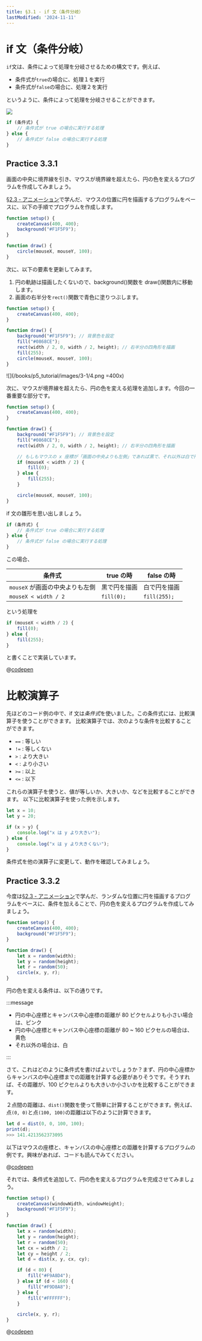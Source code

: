 ```yaml
---
title: §3.1 - if 文（条件分岐）
lastModified: '2024-11-11'
---
```


# if 文（条件分岐）

`if`文は、条件によって処理を分岐させるための構文です。例えば、

-   条件式が`true`の場合に、処理１を実行
-   条件式が`false`の場合に、処理２を実行

というように、条件によって処理を分岐させることができます。

![](/books/p5_tutorial/images/3-1/2.png)

```js
if (条件式) {
    // 条件式が true の場合に実行する処理
} else {
    // 条件式が false の場合に実行する処理
}
```

## Practice 3.3.1

画面の中央に境界線を引き、マウスが境界線を超えたら、円の色を変えるプログラムを作成してみましょう。

[§2.3 - アニメーション](https://kenji-codelab.vercel.app/books/p5_tutorial/2-3)で学んだ、マウスの位置に円を描画するプログラムをベースに、以下の手順でプログラムを作成します。

```js
function setup() {
    createCanvas(400, 400);
    background("#F1F5F9");
}

function draw() {
    circle(mouseX, mouseY, 100);
}
```

次に、以下の要素を更新してみます。

1. 円の軌跡は描画したくないので、background()関数を draw()関数内に移動します。
2. 画面の右半分を`rect()`関数で青色に塗りつぶします。

```js
function setup() {
    createCanvas(400, 400);
}

function draw() {
    background("#F1F5F9"); // 背景色を設定
    fill("#0868CE");
    rect(width / 2, 0, width / 2, height); // 右半分の四角形を描画
    fill(255);
    circle(mouseX, mouseY, 100);
}
```

![](/books/p5_tutorial/images/3-1/4.png =400x)

次に、マウスが境界線を超えたら、円の色を変える処理を追加します。今回の一番重要な部分です。

```js
function setup() {
    createCanvas(400, 400);
}

function draw() {
    background("#F1F5F9"); // 背景色を設定
    fill("#0868CE");
    rect(width / 2, 0, width / 2, height); // 右半分の四角形を描画

    // もしもマウスの x 座標が「画面の中央よりも左側」であれば黒で、それ以外は白で円を描画
    if (mouseX < width / 2) {
        fill(0);
    } else {
        fill(255);
    }

    circle(mouseX, mouseY, 100);
}
```

if 文の雛形を思い出しましょう。

```js
if (条件式) {
    // 条件式が true の場合に実行する処理
} else {
    // 条件式が false の場合に実行する処理
}
```

この場合、

| 条件式                          | true の時    | false の時   |
| ------------------------------- | ------------ | ------------ |
| `mouseX` が画面の中央よりも左側 | 黒で円を描画 | 白で円を描画 |
| `mouseX < width / 2`            | `fill(0);`   | `fill(255);` |

という処理を

```js
if (mouseX < width / 2) {
    fill(0);
} else {
    fill(255);
}
```

と書くことで実装しています。

@[codepen](https://codepen.io/karutt/pen/yLdxZey)

# 比較演算子

先ほどのコード例の中で、if 文は*条件式*を使いました。この条件式には、比較演算子を使うことができます。
比較演算子では、次のような条件を比較することができます。

-   `==` : 等しい
-   `!=` : 等しくない
-   `>` : より大きい
-   `<` : より小さい
-   `>=` : 以上
-   `<=` : 以下

これらの演算子を使うと、値が等しいか、大きいか、などを比較することができます。
以下に比較演算子を使った例を示します。

```js
let x = 10;
let y = 20;

if (x > y) {
    console.log("x は y より大きい");
} else {
    console.log("x は y より大きくない");
}
```

条件式を他の演算子に変更して、動作を確認してみましょう。

## Practice 3.3.2

今度は[§2.3 - アニメーション](https://kenji-codelab.vercel.app/books/p5_tutorial/2-3)で学んだ、ランダムな位置に円を描画するプログラムをベースに、条件を加えることで、円の色を変えるプログラムを作成してみましょう。

```js
function setup() {
    createCanvas(400, 400);
    background("#F1F5F9");
}

function draw() {
    let x = random(width);
    let y = random(height);
    let r = random(50);
    circle(x, y, r);
}
```

円の色を変える条件は、以下の通りです。

:::message

-   円の中心座標とキャンバス中心座標の距離が 80 ピクセルよりも小さい場合は、ピンク
-   円の中心座標とキャンバス中心座標の距離が 80 ~ 160 ピクセルの場合は、黄色
-   それ以外の場合は、白

:::

さて、これはどのように条件式を書けばよいでしょうか？まず、円の中心座標からキャンバスの中心座標までの距離を計算する必要がありそうです。そうすれば、その距離が、100 ピクセルよりも大きいか小さいかを比較することができます。

２点間の距離は、`dist()`関数を使って簡単に計算することができます。例えば、点`(0, 0)`と点`(100, 100)`の距離は以下のように計算できます。

```js
let d = dist(0, 0, 100, 100);
print(d);
>>> 141.4213562373095
```

以下はマウスの座標と、キャンバスの中心座標との距離を計算するプログラムの例です。興味があれば、コードも読んでみてください。

@[codepen](https://codepen.io/karutt/pen/JjQmrdb)

それでは、条件式を追加して、円の色を変えるプログラムを完成させてみましょう。

```js
function setup() {
    createCanvas(windowWidth, windowHeight);
    background("#F1F5F9");
}

function draw() {
    let x = random(width);
    let y = random(height);
    let r = random(50);
    let cx = width / 2;
    let cy = height / 2;
    let d = dist(x, y, cx, cy);

    if (d < 80) {
        fill("#F9A8D4");
    } else if (d < 160) {
        fill("#F9D8A8");
    } else {
        fill("#FFFFFF");
    }

    circle(x, y, r);
}
```

@[codepen](https://codepen.io/karutt/pen/OJeBxWa)
